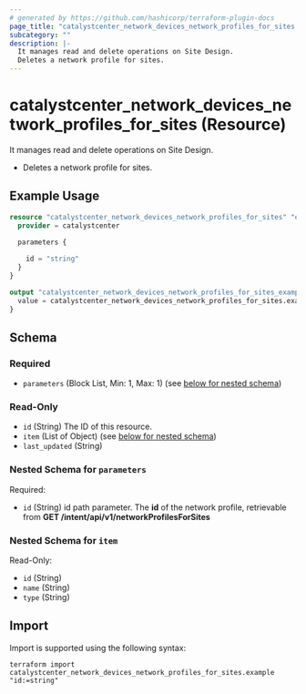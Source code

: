 ```yaml
---
# generated by https://github.com/hashicorp/terraform-plugin-docs
page_title: "catalystcenter_network_devices_network_profiles_for_sites Resource - terraform-provider-catalystcenter"
subcategory: ""
description: |-
  It manages read and delete operations on Site Design.
  Deletes a network profile for sites.
---
```


# catalystcenter_network_devices_network_profiles_for_sites (Resource)

It manages read and delete operations on Site Design.

- Deletes a network profile for sites.

## Example Usage

```terraform
resource "catalystcenter_network_devices_network_profiles_for_sites" "example" {
  provider = catalystcenter
 
  parameters {

    id = "string"
  }
}

output "catalystcenter_network_devices_network_profiles_for_sites_example" {
  value = catalystcenter_network_devices_network_profiles_for_sites.example
}
```

<!-- schema generated by tfplugindocs -->
## Schema

### Required

- `parameters` (Block List, Min: 1, Max: 1) (see [below for nested schema](#nestedblock--parameters))

### Read-Only

- `id` (String) The ID of this resource.
- `item` (List of Object) (see [below for nested schema](#nestedatt--item))
- `last_updated` (String)

<a id="nestedblock--parameters"></a>
### Nested Schema for `parameters`

Required:

- `id` (String) id path parameter. The **id** of the network profile, retrievable from **GET /intent/api/v1/networkProfilesForSites**


<a id="nestedatt--item"></a>
### Nested Schema for `item`

Read-Only:

- `id` (String)
- `name` (String)
- `type` (String)

## Import

Import is supported using the following syntax:

```shell
terraform import catalystcenter_network_devices_network_profiles_for_sites.example "id:=string"
```
